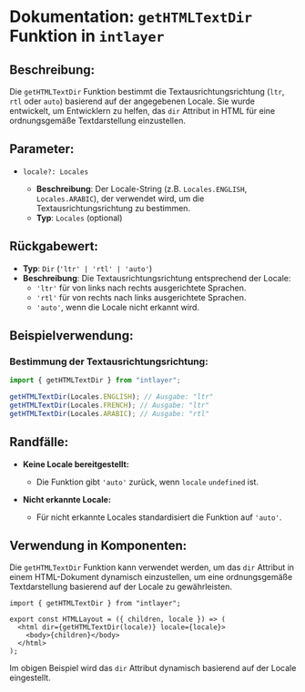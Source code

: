 # Dokumentation: `getHTMLTextDir` Funktion in `intlayer`

## Beschreibung:

Die `getHTMLTextDir` Funktion bestimmt die Textausrichtungsrichtung (`ltr`, `rtl` oder `auto`) basierend auf der angegebenen Locale. Sie wurde entwickelt, um Entwicklern zu helfen, das `dir` Attribut in HTML für eine ordnungsgemäße Textdarstellung einzustellen.

## Parameter:

- `locale?: Locales`

  - **Beschreibung**: Der Locale-String (z.B. `Locales.ENGLISH`, `Locales.ARABIC`), der verwendet wird, um die Textausrichtungsrichtung zu bestimmen.
  - **Typ**: `Locales` (optional)

## Rückgabewert:

- **Typ**: `Dir` (`'ltr' | 'rtl' | 'auto'`)
- **Beschreibung**: Die Textausrichtungsrichtung entsprechend der Locale:
  - `'ltr'` für von links nach rechts ausgerichtete Sprachen.
  - `'rtl'` für von rechts nach links ausgerichtete Sprachen.
  - `'auto'`, wenn die Locale nicht erkannt wird.

## Beispielverwendung:

### Bestimmung der Textausrichtungsrichtung:

```typescript
import { getHTMLTextDir } from "intlayer";

getHTMLTextDir(Locales.ENGLISH); // Ausgabe: "ltr"
getHTMLTextDir(Locales.FRENCH); // Ausgabe: "ltr"
getHTMLTextDir(Locales.ARABIC); // Ausgabe: "rtl"
```

## Randfälle:

- **Keine Locale bereitgestellt:**

  - Die Funktion gibt `'auto'` zurück, wenn `locale` `undefined` ist.

- **Nicht erkannte Locale:**
  - Für nicht erkannte Locales standardisiert die Funktion auf `'auto'`.

## Verwendung in Komponenten:

Die `getHTMLTextDir` Funktion kann verwendet werden, um das `dir` Attribut in einem HTML-Dokument dynamisch einzustellen, um eine ordnungsgemäße Textdarstellung basierend auf der Locale zu gewährleisten.

```tsx
import { getHTMLTextDir } from "intlayer";

export const HTMLLayout = ({ children, locale }) => (
  <html dir={getHTMLTextDir(locale)} locale={locale}>
    <body>{children}</body>
  </html>
);
```

Im obigen Beispiel wird das `dir` Attribut dynamisch basierend auf der Locale eingestellt.
